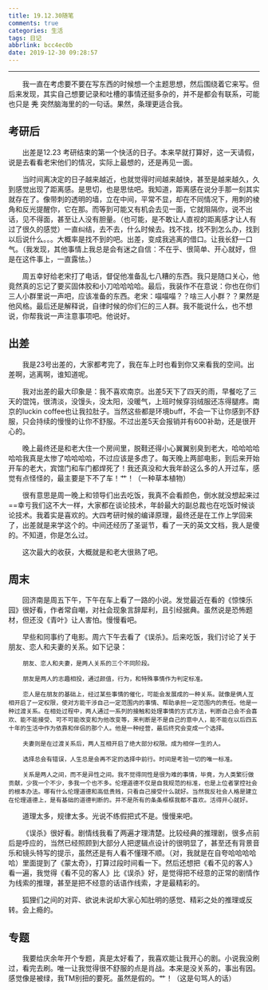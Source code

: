 ```yaml
---
title: 19.12.30随笔
comments: true
categories: 生活
tags: 日记
abbrlink: bcc4ec0b
date: 2019-12-30 09:28:57
---
```


---

&emsp;&emsp;我一直在考虑要不要在写东西的时候想一个主题思想，然后围绕着它来写。但后来发现，其实自己想要记录和吐槽的事情还挺多杂的，并不是都会有联系，可能也只是 ~~秃~~ 突然脑海里的的一句话。果然，条理更适合我。

## 考研后

&emsp;&emsp;出差是12.23 考研结束的第一个快活的日子。本来早就打算好，这一天请假，说是去看看老宋他们的情况，实际上最想的，还是再见一面。

&emsp;&emsp;当时间离决定的日子越来越近，也就觉得时间越来越快，甚至是越来越久，久到感觉出现了距离感。是思切，也是思怯吧。我知道，距离感在说分手那一刻其实就存在了。像带刺的透明的墙，立在中间，平常不显，却在不同情况下，用刺的棱角和反光提醒你，它在那。而等到可能又有机会去见一面，它就阻隔你，说不出话，见不得面，甚至让人没有胆量。（也可能，是不敢让人直视的距离感才让人有过了很久的感觉）一直纠结，去不去，什么时候去。找不找，找不到怎么办，找到以后说什么。。。大概率是找不到的吧。出差，变成我逃离的借口。让我长舒一口气。（我发现，其他事情上我总是会有迷之自信：不在乎、很简单、开心就好，但是在这件事上，一直露怯。）

&emsp;&emsp;周五幸好给老宋打了电话，督促他准备乱七八糟的东西。我只是随口关心，他竟然真的忘记了要买固体胶和小刀哈哈哈哈。最后，我装作不在意说：你也在你们三人小群里说一声吧，应该准备的东西。老宋：喵喵喵？？啥三人小群？？果然是他风格。最后还是解释说，自律时候的你们仨的三人群。我不能说什么，也不想说，你帮我说一声注意事项吧。他说好。

## 出差

&emsp;&emsp;我是23号出差的，大家都考完了，我在车上时也看到你又来看我的空间。出差啊，逃离啊，谁知道呢。

&emsp;&emsp;我对出差的最大印象是：我不喜欢南京。出差5天下了四天的雨，早餐吃了三天的馄饨，很清淡，没馒头，没太阳，没暖气，上班时候穿羽绒服还冻得腿疼。南京的luckin coffee也让我拉肚子。当然这些都是环境buff，不会一下让你感到不舒服，只会持续的慢慢的让你不舒服。不过出差5天会报销并有600补助，还是很开心的。

&emsp;&emsp;晚上最终还是和老大住一个房间里，脱鞋还得小心翼翼别臭到老大，哈哈哈哈哈哈我真是太惨了哈哈哈哈，不过应该是多虑了。每天晚上两部电影，到后来开始开车的老大，宾馆门和车门都焊死了！我还真没和大我年龄这么多的人开过车，感觉有点怪怪的，最主要是下不了车！艹！（一种草本植物）

&emsp;&emsp;很有意思是周一晚上和领导们出去吃饭，我真不会看颜色，倒水就没想起来过==幸亏我们这不大一样，大家都在谈论技术，年龄最大的副总裁也在吃饭时候谈论技术。我着实是喜欢的。大四考研时候的编译原理，最终还是在工作上学回来了，出差就是来学这个的。中间还经历了圣诞节，看了一天的英文文档，我人是傻的。不知道，你是怎么过。

&emsp;&emsp;这次最大的收获，大概就是和老大很熟了吧。

## 周末

&emsp;&emsp;回济南是周五下午，下午在车上看了一路的小说。发觉最近在看的《惊悚乐园》很好看，作者常自嘲，对社会现象言辞犀利，且引经据典。虽然说是恐怖题材，但还没《青叶》让人害怕。慢慢看吧。

&emsp;&emsp;早些和同事约了电影。周六下午去看了《误杀》。后来吃饭，我们讨论了关于朋友、恋人和夫妻的关系。如下记录：

```
    朋友、恋人和夫妻，是两人关系的三个不同阶段。

    朋友是两人的志趣相投，通过颜值，行为，和特殊事情作为判定标准。

    恋人是在朋友的基础上，经过某些事情的催化，可能会发展成的一种关系。就像是俩人互相开启了一定权限，使对方能干涉自己一定范围内的事情、帮助承担一定范围内的责任。他是一种过渡关系。在相处过程中，两人通过一系列的接触和处理事情的方式方法，判断自己会不会喜欢、能不能接受、可不可能改变和为他改变等，来判断是不是自己的意中人，能不能在以后四五十年的生活中作为依靠和伴侣的那个人。他是一种经营，最后终究会变成一个选择。

    夫妻则是在过渡关系后，两人互相开启了绝大部分权限。成为相伴一生的人。

    选择总会有错误，人生总是会再不定的选择中前行。时间是考验一切的唯一标准。

    关系是两人之间，而不是异性之间。我不觉得同性是很为难的事情，毕竟，为人类繁衍做贡献，少我一个不少，多我一个也不多。伦理道德不仅是自我规范的标准，也是上位者掌控社会的根本办法。哪有什么伦理道德和高低贵贱，只看自己接受什么就好。当然我反社会人格是建立在伦理道德上，是有基础的道德判断的。并不是所有的条条框框我都不喜欢。活得开心就好。
```

&emsp;&emsp;道理太多，规律太多。光说不练假把式不是。慢慢来吧。

&emsp;&emsp;《误杀》很好看。剧情线我看了两遍才理清楚。比较经典的推理剧，很多点前后是呼应的，当然已经照顾到大部分人把逻辑点设计的很明显了，甚至还有背景音乐和镜头特写的提示，虽然还是有人看不懂理不顺。（对，我就是在自夸哈哈哈哈哈）里面提到了《蒙太奇》，打算过段时间看一下。然后还想把《看不见的客人》看一遍，我觉得《看不见的客人》比《误杀》好，是觉得把不经意的正常的剧情作为线索的推理，甚至是把不经意的话语作线索，才是最精彩的。

&emsp;&emsp;狐狸们之间的对弈、欲说未说却大家心知肚明的感觉、精彩之处的推理或反转。会上瘾的。

## 专题

&emsp;&emsp;我要给庆余年开个专题，真是太好看了，我喜欢能让我开心的剧。小说我没刷过，看完去刷。唯一让我觉得很不舒服的点是肖战。本来是没关系的，事出有因。感觉像是被绿，我TM别扭的要死。虽然是假的。艹！（这是句骂人的话）